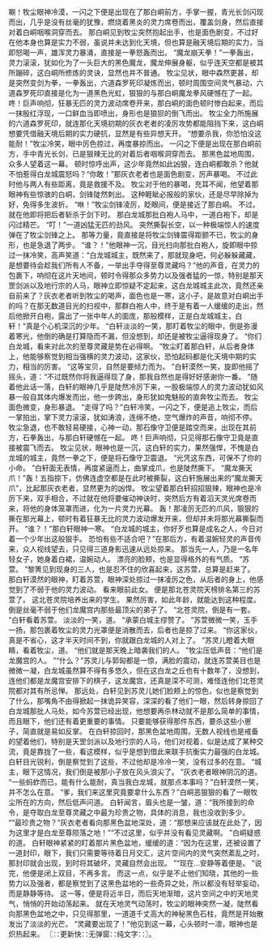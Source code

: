 唰！牧尘眼神冷漠，一闪之下便是出现在了那白峒前方，手掌一握，青光长剑闪现而出，几乎是没有丝毫的犹豫，燃烧着黑炎的灵力席卷而出，覆盖剑身，然后直接对着白峒咽喉洞穿而去。
那白峒见到牧尘突然抱起出手，也是面色剧变，不过好在他本身也算是实力不弱，虽说并未达到化天境，但也算是融天境后期的实力，当即怒喝一声，雄浑灵力暴涌，直接是一拳怒轰而出。
“魔龙崩天拳！”一拳轰出，灵力滚滚，犹如化为了一头巨大的黑色魔龙，魔龙伸展身躯，似乎连天空都是被其所蹦碎，这白峒所修炼的灵诀，显然也并不普通。
牧尘见状，眼中森然更甚，却是突然变剑为拳，一拳轰出，六道森罗死印凝炼而出，顿时周围空间灵气暴动，六道森罗死印直接是化为一道黑色光虹，狠狠的与那白峒魔龙拳风硬憾在了一起。
咚！巨声响彻，狂暴无匹的灵力波动席卷开来，那白峒的面色顿时惨白起来，而后一抹殷红浮现，一口鲜血当即喷出，身形也是狼狈的倒飞而出。
牧尘全力所施展的六道森罗死印，就连那化天境初期的灰衣老者的凌厉攻势都能阻挡下来，这白峒想要凭借融天境后期的实力硬抗，显然是有些异想天开。
“想要杀我，你恐怕没这能耐！”牧尘冷笑，眼中厉色掠过，再度暴掠而出。
一闪之下便是出现在那白峒前方，手中青光长剑，已是狠辣无比的对着后者咽喉洞穿而去。
那黑色盆地周围，众多人望着这一幕。
顿时惊呼出声，这少年竟然如此凶狠，连白峒都敢杀？他就不怕惹得白龙城震怒吗？“你敢！”那灰衣老者也是面色剧变，厉声暴喝。
不过此时他与两人有些距离，竟是救援不及。
牧尘对于他的暴喝，充耳不闻，他望着那眼神有些惊骇的白峒，剑锋陡然刺出。
这种睚眦必报般的家伙，还是尽早除掉为好，免得多生波折。
“咻！”牧尘剑锋凌厉，眨眼间，便是接近了那白峒。
不过。
就在他即将把后者斩杀于剑下时。
那白龙城那批白袍人马中，一道白袍下，却是闪过精芒。
“叮！”一道凶猛无匹的劲风。
突然撕裂长空，以一种极端惊人的速度弹在了牧尘剑锋之上。
那等力量，竟直接是将牧尘剑锋震得距颤不已，牧尘的身形，也是急退了两步。
“谁？！”他眼神一沉，目光扫向那批白袍人，旋即眼中掠过一抹冷笑，高声笑道：“白龙城城主，既然来了，那就现身吧，何必躲躲藏藏，是想要待会趁我们所有人不备，一举出手夺得至尊灵藏吗？”他的声音，在灵力的包裹下，响彻在这片天地间，顿时令得那众多势力以及强者猛的一惊，特别是那天罡剑派以及地行宗的人马，眼神立即惊疑不定起来，这白龙城城主此次，竟然还亲自前来了？灰衣老者听到牧尘的喝声，面色也是一寒，这小子，是故意对白峒出手的吗？在那无数道目光的扫视中，那群白袍人中，终于是有着一人缓缓的走出，然后他掀开白袍，露出了一张中年人的面庞，那般模样，正是白龙城城主，白轩！“真是个心机深沉的少年。
”白轩淡淡的一笑，那盯着牧尘的眼中，倒是弥漫着寒光，他倒的确是打算隐而不漏，但没想到，却还是被牧尘逼得现身了。
“你们白龙城，看来对此次的至尊灵藏是势在必得啊。
”牧尘盯着那白轩，从后者身体上，他能够察觉到相当强横的灵力波动，这家伙，恐怕起码都是化天境中期的实力，相当的厉害。
“这等宝贝，自然是要倾力而为。
”白轩漠然一笑，旋即他摇了摇头，道：“不过既然你将我逼得现了身，那我自然也是得好好感谢你一番。
”随着他此话一落，白轩的眼神几乎是陡然冷厉下来，一股极端惊人的灵力波动犹如风暴一般自其体内爆发而出，他一步跨出，身形犹如鬼魅般的直奔牧尘而去。
牧尘面色微变，身形暴退。
“走得了吗？”白轩冷笑，一闪之下，便是追上牧尘，而后一掌拍出，掌下灵力滚滚，犹如涛浪，连绵不绝，空气爆炸的声音，响彻不停。
牧尘急退，也不敢轻易硬接，心神一动，那石像守卫便是踏空而来，出现在其前方，石拳轰出，与那白轩硬憾在一起。
咚！巨声响彻，只见得那石像守卫竟是直接被震飞而去。
牧尘见状，眼神也是一沉，这白轩的实力，果然强悍，不愧是白龙城的城主，竟然一拳之下，便是将石像守卫震退。
“光凭这东西，可保不了你的小命。
”白轩面无表情，再度紧逼而上，曲掌成爪，也是陡然撕下。
“魔龙撕天爪！”轰！五指掠下，仿佛连虚空都是在此时被撕裂，这白轩施展出来的“魔龙撕天爪”，比起那灰衣老者，显然更为的凶悍。
牧尘望着那白轩招招狠辣，眼神也是冷厉下来，双手相合，不过就在他将要催动神诀时，突然后方有着滔天灵光席卷而来，将他的身体笼罩而进，化为一片灵力光幕。
轰！那凌厉无匹的爪风，狠狠的撕在那光幕上，顿时有着狂暴无比的灵力波动爆发开来，但却并未将那光幕撕裂而开。
“谁？！”那白轩眼神一寒。
“白龙城的城主，你好歹也算是成名之人，今日对着一个少年出这般狠手。
恐怕有些不适合吧？”在那后方，有着温婉轻灵的声音传来，众人视线望去，只见得三道身影迅速从远处掠来。
那当先一人，乃是一名年轻女子，她身着白裙，温婉动人。
漂亮的脸颊，也是显得格外的有气质。
“苏萱。
”黎箐见到现身的三人，也是忍不住的欣喜起来，这苏萱，总算是赶来了。
那白轩漠然的眼神，盯着苏萱，眼神深处掠过一抹凌厉之色，从后者的身上，他感觉到了不弱于他的灵力波动。
看来眼前此女。
便是那北苍灵院天榜排名第三的苏萱了。
这北苍灵院培养出来的学生。
果然厉害，如此年龄，就能达到这种程度。
倒是丝毫不弱于他们龙魔宫内那些最顶尖的弟子了。
“北苍灵院，倒是有一套。
”白轩看着苏萱。
淡淡的一笑，道。
“承蒙白城主缪赞了。
”苏萱微微一笑，玉手一扬，那包裹着牧尘的灵力光罩便是消散而去，后者也是掠了过来。
“你这家伙，真是不省心，这才半天时间不到，你就跟白龙城的人对上了。
”苏灵儿瞪着大眼睛，看着牧尘，道。
“他们就是那天晚上暗袭我们的人。
”牧尘压低声音：“他们是龙魔宫的人。
”“什么？”苏灵儿与郭匈都是一惊，满脸的震动，就连苏萱美目也是微微一凝，白龙城虽然算不得有多悠久，但在这白龙之丘也有十数年了，没想到，连他们都是龙魔宫安排下的棋子，这龙魔宫，还真是深不可测，难怪连他们北苍灵院都对其有所忌惮。
那远处，白轩见到苏灵儿她们脸颊上的惊色，似也是察觉到了什么，那嘴角不由得掀起一抹诡异笑容，深深的看了他们一眼，然后转身掠回了白龙城那批人马处，如今苏萱已经出现，他想要再杀林动就不是那么简单的事情，而且眼下，他们还有着更重要的事情。
只要能够获得那件东西，要杀这些小崽子，简直就是易如反掌。
在白轩掠回时，那黑色盆地周围，无数人视线也是戒备的望着他们，特别是天罡剑派以及地行宗的人马，他们对视着，似是达成了某种交流，竟是靠拢了一些，看这模样，似乎是想到借此来联手抗衡实力最强的白龙城。
白轩目光锐利，倒是察觉到了这些，不过他却是冷冷一笑，没有过多的在意。
“城主，眼下这情况，我们倒是被那小子放在风头浪尖了。
”灰衣老者眼神阴沉的道。
“一些蚂蚱而已，能有什么能耐，真当我白龙城，就那点本事吗？”白轩漠然一笑，并不怎么在意。
“爹，我们来这里究竟要拿什么东西？”白峒恶狠狠的看了一眼牧尘所在的方向，然后低声问道。
白轩闻言，眉头也是一皱，道：“我所接到的命令，是夺取白龙至尊灵藏之中最为珍贵之物，具体的消息，我也没收到多少。
”“最珍贵之物？”灰衣老者看向那黑色盆地深处，道：“那想来应该就在此处了，因为这里才是白龙至尊陨落之地！”“不过这里，似乎并没有看见灵藏啊。
”白峒疑惑的道。
白轩眼神紧紧的盯着那片黑色盆地，缓缓的道：“因为在这里，还被设置了一道封印，眼下，我们只需要等待着日月交汇，这片空间内的灵气突然紊乱之时，那封印就会出现，到时将其破坏，灵藏自然会出现。
”“现在...安静等着便是。
”说完，他便是闭上双目，不再多言。
而这一点，似乎是不止他们知晓，其他的一些势力以及强者，都是察觉到了这黑色盆地的一些奇异之处，所以都没有轻举妄动，而是静静等待。
这一等，便是将近半日，而后天地渐暗，这片空间之中的天地灵气，悄悄的开始动荡起来。
就在天地灵气动荡时，牧尘的眼神突然一凝，陡然看向那黑色盆地之中，只见得那里，一道道千丈高大的神秘黑色石柱，竟然是开始散发出了淡淡的光芒。
“灵藏要出现了！”他见到这一幕，心头顿时一凛，眼神也是炽热起来。
〖∷更新快∷无弹窗∷纯文字∷〗。
